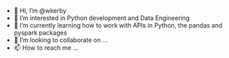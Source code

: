 - 👋 Hi, I’m @wkerby
- 👀 I’m interested in Python development and Data Engineering
- 🌱 I’m currently learning how to work with APIs in Python, the pandas and pyspark packages
- 💞️ I’m looking to collaborate on ...
- 📫 How to reach me ...

<!---
wkerby/wkerby is a ✨ special ✨ repository because its `README.md` (this file) appears on your GitHub profile.
You can click the Preview link to take a look at your changes.
--->
